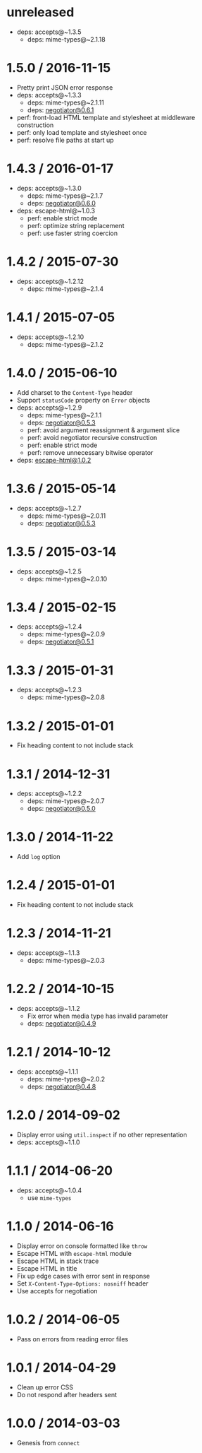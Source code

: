 unreleased
==========

  * deps: accepts@~1.3.5
    - deps: mime-types@~2.1.18

1.5.0 / 2016-11-15
==================

  * Pretty print JSON error response
  * deps: accepts@~1.3.3
    - deps: mime-types@~2.1.11
    - deps: negotiator@0.6.1
  * perf: front-load HTML template and stylesheet at middleware construction
  * perf: only load template and stylesheet once
  * perf: resolve file paths at start up

1.4.3 / 2016-01-17
==================

  * deps: accepts@~1.3.0
    - deps: mime-types@~2.1.7
    - deps: negotiator@0.6.0
  * deps: escape-html@~1.0.3
    - perf: enable strict mode
    - perf: optimize string replacement
    - perf: use faster string coercion

1.4.2 / 2015-07-30
==================

  * deps: accepts@~1.2.12
    - deps: mime-types@~2.1.4

1.4.1 / 2015-07-05
==================

  * deps: accepts@~1.2.10
    - deps: mime-types@~2.1.2

1.4.0 / 2015-06-10
==================

  * Add charset to the `Content-Type` header
  * Support `statusCode` property on `Error` objects
  * deps: accepts@~1.2.9
    - deps: mime-types@~2.1.1
    - deps: negotiator@0.5.3
    - perf: avoid argument reassignment & argument slice
    - perf: avoid negotiator recursive construction
    - perf: enable strict mode
    - perf: remove unnecessary bitwise operator
  * deps: escape-html@1.0.2

1.3.6 / 2015-05-14
==================

  * deps: accepts@~1.2.7
    - deps: mime-types@~2.0.11
    - deps: negotiator@0.5.3

1.3.5 / 2015-03-14
==================

  * deps: accepts@~1.2.5
    - deps: mime-types@~2.0.10

1.3.4 / 2015-02-15
==================

  * deps: accepts@~1.2.4
    - deps: mime-types@~2.0.9
    - deps: negotiator@0.5.1

1.3.3 / 2015-01-31
==================

  * deps: accepts@~1.2.3
    - deps: mime-types@~2.0.8

1.3.2 / 2015-01-01
==================

  * Fix heading content to not include stack

1.3.1 / 2014-12-31
==================

  * deps: accepts@~1.2.2
    - deps: mime-types@~2.0.7
    - deps: negotiator@0.5.0

1.3.0 / 2014-11-22
==================

  * Add `log` option

1.2.4 / 2015-01-01
==================

  * Fix heading content to not include stack

1.2.3 / 2014-11-21
==================

  * deps: accepts@~1.1.3
    - deps: mime-types@~2.0.3

1.2.2 / 2014-10-15
==================

  * deps: accepts@~1.1.2
    - Fix error when media type has invalid parameter
    - deps: negotiator@0.4.9

1.2.1 / 2014-10-12
==================

  * deps: accepts@~1.1.1
    - deps: mime-types@~2.0.2
    - deps: negotiator@0.4.8

1.2.0 / 2014-09-02
==================

  * Display error using `util.inspect` if no other representation
  * deps: accepts@~1.1.0

1.1.1 / 2014-06-20
==================

  * deps: accepts@~1.0.4
    - use `mime-types`

1.1.0 / 2014-06-16
==================

  * Display error on console formatted like `throw`
  * Escape HTML with `escape-html` module
  * Escape HTML in stack trace
  * Escape HTML in title
  * Fix up edge cases with error sent in response
  * Set `X-Content-Type-Options: nosniff` header
  * Use accepts for negotiation

1.0.2 / 2014-06-05
==================

  * Pass on errors from reading error files

1.0.1 / 2014-04-29
==================

  * Clean up error CSS
  * Do not respond after headers sent

1.0.0 / 2014-03-03
==================

  * Genesis from `connect`
